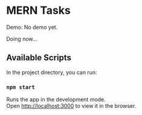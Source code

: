 # MERN Tasks

Demo: No demo yet.  

Doing now...

<!-- ![Screenshot](https://i.imgur.com/OHslanS.png) -->

## Available Scripts

In the project directory, you can run:

### `npm start`

Runs the app in the development mode.<br />
Open [http://localhost:3000](http://localhost:3000) to view it in the browser.